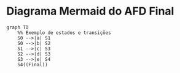 # Diagrama Mermaid do AFD Final

```mermaid
graph TD
    %% Exemplo de estados e transições
    S0 -->|a| S1
    S0 -->|b| S2
    S1 -->|c| S3
    S2 -->|d| S3
    S3 -->|e| S4
    S4((Final))
```

<!-- Substitua os estados e transições acima pelo seu AFD gerado -->
